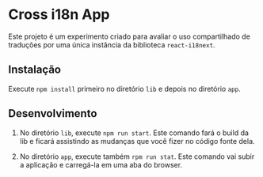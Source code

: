 # Cross i18n App
Este projeto é um experimento criado para avaliar o uso compartilhado de traduções por uma única instância da biblioteca `react-i18next`.

## Instalação

Execute `npm install` primeiro no diretório `lib` e depois no diretório `app`.

## Desenvolvimento

1. No diretório `lib`, execute `npm run start`. Este comando fará o build da lib e ficará assistindo as mudanças que você fizer no código fonte dela.

2. No diretório `app`, execute também `rpm run stat`. Este comando vai subir a aplicação e carregá-la em uma aba do browser.
